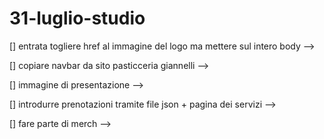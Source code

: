 # 31-luglio-studio

[] entrata togliere href al immagine del logo ma mettere sul intero body
    -->

[] copiare navbar da sito pasticceria giannelli
    -->

[] immagine di presentazione 
    -->

[] introdurre prenotazioni tramite file json + pagina dei servizi
    -->

[] fare parte di merch
    -->